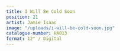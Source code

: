 ```yaml
---
title: I Will Be Cold Soon
position: 21
artist: Jamie Isaac
image: "/uploads/i-will-be-cold-soon.jpg"
catalogue-number: HA013
format: 12" / Digital
---
```


